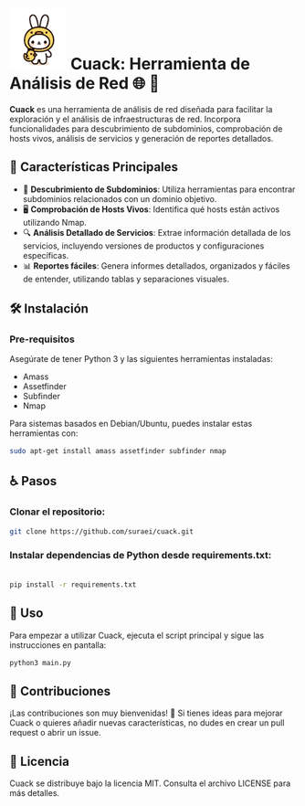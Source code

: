 
# <img src="cuack.png" alt="Logo Cuack" width="100"/> Cuack: Herramienta de Análisis de Red 🌐 :duck:

**Cuack** es una herramienta  de análisis de red diseñada para facilitar la exploración y el análisis de infraestructuras de red. Incorpora funcionalidades para descubrimiento de subdominios, comprobación de hosts vivos, análisis de servicios y generación de reportes detallados.

## 🚀 Características Principales

- 🌟 **Descubrimiento de Subdominios**: Utiliza herramientas para encontrar subdominios relacionados con un dominio objetivo.
- 🖥 **Comprobación de Hosts Vivos**: Identifica qué hosts están activos utilizando Nmap.
- 🔍 **Análisis Detallado de Servicios**: Extrae información detallada de los servicios, incluyendo versiones de productos y configuraciones específicas.
- 📊 **Reportes fáciles**: Genera informes detallados, organizados y fáciles de entender, utilizando tablas y separaciones visuales.

## 🛠 Instalación

### Pre-requisitos

Asegúrate de tener Python 3 y las siguientes herramientas instaladas:
- Amass
- Assetfinder
- Subfinder
- Nmap

Para sistemas basados en Debian/Ubuntu, puedes instalar estas herramientas con:

```bash
sudo apt-get install amass assetfinder subfinder nmap
```
## :wheelchair: Pasos

### Clonar el repositorio:

```bash
git clone https://github.com/suraei/cuack.git
```

### Instalar dependencias de Python desde requirements.txt:

```bash

pip install -r requirements.txt
```

## 📝 Uso

Para empezar a utilizar Cuack, ejecuta el script principal y sigue las instrucciones en pantalla:

```bash
python3 main.py
```

## 🤝 Contribuciones

¡Las contribuciones son muy bienvenidas! 🎉 Si tienes ideas para mejorar Cuack o quieres añadir nuevas características, no dudes en crear un pull request o abrir un issue.

## 📄 Licencia

Cuack se distribuye bajo la licencia MIT. Consulta el archivo LICENSE para más detalles.


